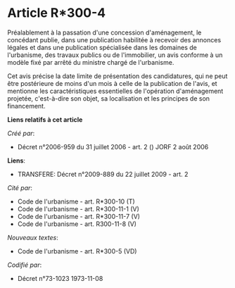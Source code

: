# Article R*300-4

Préalablement à la passation d'une concession d'aménagement, le concédant publie, dans une publication habilitée à recevoir
des annonces légales et dans une publication spécialisée dans les domaines de l'urbanisme, des travaux publics ou de
l'immobilier, un avis conforme à un modèle fixé par arrêté du ministre chargé de l'urbanisme.

Cet avis précise la date limite de présentation des candidatures, qui ne peut être postérieure de moins d'un mois à celle de
la publication de l'avis, et mentionne les caractéristiques essentielles de l'opération d'aménagement projetée, c'est-à-dire
son objet, sa localisation et les principes de son financement.

**Liens relatifs à cet article**

_Créé par_:

  - Décret n°2006-959 du 31 juillet 2006 - art. 2 () JORF 2 août 2006

**Liens**:

  - TRANSFERE: Décret n°2009-889 du 22 juillet 2009 - art. 2

_Cité par_:

  - Code de l'urbanisme - art. R*300-10 (T)
  - Code de l'urbanisme - art. R*300-11-1 (V)
  - Code de l'urbanisme - art. R*300-11-7 (V)
  - Code de l'urbanisme - art. R300-11-8 (V)

_Nouveaux textes_:

  - Code de l'urbanisme - art. R*300-5 (VD)

_Codifié par_:

  - Décret n°73-1023 1973-11-08
